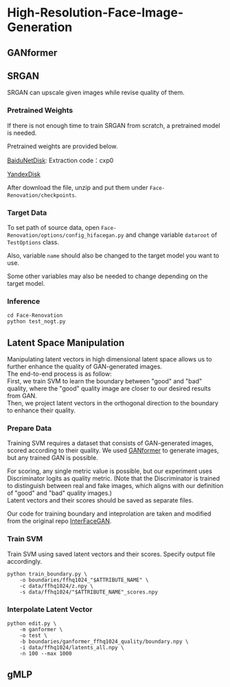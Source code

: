 # High-Resolution-Face-Image-Generation

## GANformer
## SRGAN
SRGAN can upscale given images while revise quality of them.

### Pretrained Weights
If there is not enough time to train SRGAN from scratch, a pretrained model is needed.

Pretrained weights are provided below.

[BaiduNetDisk](https://pan.baidu.com/s/15_vhGQdkHIfLCRgo7xanpg): Extraction code：cxp0

[YandexDisk](https://yadi.sk/d/Pl_hxVZPa_PHew)


After download the file, unzip and put them under `Face-Renovation/checkpoints`.

### Target Data
To set path of source data, open `Face-Renovation/options/config_hifacegan.py` and change variable `dataroot` of `TestOptions` class.

Also, variable `name` should also be changed to the target model you want to use.

Some other variables may also be needed to change depending on the target model.

### Inference
```
cd Face-Renovation
python test_nogt.py
```

## Latent Space Manipulation
Manipulating latent vectors in high dimensional latent space allows us to further enhance the quality of GAN-generated images.      
The end-to-end process is as follow:    
First, we train SVM to learn the boundary between "good" and "bad" quality, where the "good" quality image are closer to our desired results from GAN.     
Then, we project latent vectors in the orthogonal direction to the boundary to enhance their quality. 

### Prepare Data
Training SVM requires a dataset that consists of GAN-generated images, scored according to their quality.
We used [GANformer](https://github.com/dorarad/gansformer) to generate images, but any trained GAN is possible.  

For scoring, any single metric value is possible, but our experiment uses Discriminator logits as quality metric. 
(Note that the Discriminator is trained to distinguish between real and fake images, which aligns with our definition of "good" and "bad" quality images.)    
Latent vectors and their scores should be saved as separate files.

Our code for training boundary and inteprolation are taken and modified from the original repo [InterFaceGAN](https://github.com/genforce/interfacegan). 

### Train SVM
Train SVM using saved latent vectors and their scores. Specify output file accordingly.       

    python train_boundary.py \
        -o boundaries/ffhq1024_"$ATTRIBUTE_NAME" \
        -c data/ffhq1024/z.npy \
        -s data/ffhq1024/"$ATTRIBUTE_NAME"_scores.npy

### Interpolate Latent Vector
    python edit.py \
        -m ganformer \
        -o test \
        -b boundaries/ganformer_ffhq1024_quality/boundary.npy \
        -i data/ffhq1024/latents_all.npy \
        -n 100 --max 1000

## gMLP

